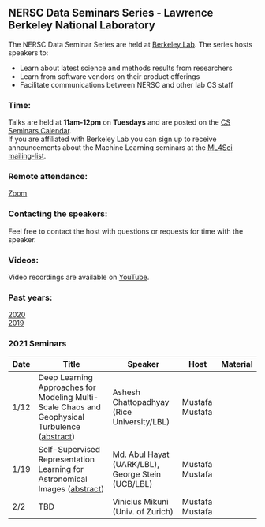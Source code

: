 ## NERSC Data Seminars Series - Lawrence Berkeley National Laboratory

The NERSC Data Seminar Series are held at [Berkeley Lab](https://www.lbl.gov/). The series hosts speakers to:
- Learn about latest science and methods results from researchers
- Learn from software vendors on their product offerings
- Facilitate communications between NERSC and other lab CS staff
  
### Time:
Talks are held at **11am-12pm** on **Tuesdays** and are posted on the [CS Seminars Calendar](https://www.nersc.gov/events/cs-seminars/).  
If you are affiliated with Berkeley Lab you can sign up to receive announcements about the Machine Learning seminars at the [ML4Sci mailing-list](https://groups.google.com/a/lbl.gov/forum/#!forum/ml4sci).

### Remote attendance:
[Zoom](https://lbnl.zoom.us/j/985901166?pwd=bGNpUFJwVDg2aEg0S20rdHdiYTIwZz09)
 
### Contacting the speakers:
Feel free to contact the host with questions or requests for time with the speaker.

### Videos: 
Video recordings are available on [YouTube](https://www.youtube.com/playlist?list=PL20S5EeApOSvkewFIuz2scAEkbnBIlzYy).

### Past years: 
[2020](2020.md)  
[2019](2019.md)

### 2021 Seminars
|Date |Title                |Speaker                 |Host               |Material       |
|-----|---------------------|------------------------|-------------------|-------------|
|1/12 |Deep Learning Approaches for Modeling Multi-Scale Chaos and Geophysical Turbulence ([abstract](abstracts/2021-01-12.md))|Ashesh Chattopadhyay (Rice University/LBL)|Mustafa Mustafa||
|1/19 |Self-Supervised Representation Learning for Astronomical Images ([abstract](abstracts/2021-01-19.md))|Md. Abul Hayat (UARK/LBL), George Stein (UCB/LBL)|Mustafa Mustafa||
|2/2 |TBD |Vinicius Mikuni (Univ. of Zurich)|Mustafa Mustafa||
